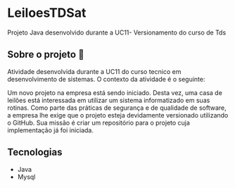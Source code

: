 # LeiloesTDSat
Projeto Java desenvolvido durante a UC11- Versionamento do curso de Tds 
## Sobre o projeto 📝
Atividade desenvolvida durante a UC11 do curso tecnico em desenvolvimento de sistemas. O contexto da atividade é o seguinte:

Um novo projeto na empresa está sendo iniciado. Desta vez, uma casa de leilões está interessada em utilizar um sistema informatizado em suas rotinas. Como parte das práticas de segurança e de qualidade de software, a empresa lhe exige que o projeto esteja devidamente versionado utilizando o GitHub. Sua missão é criar um repositório para o projeto cuja implementação já foi iniciada.
## Tecnologias
- Java
- Mysql

  
